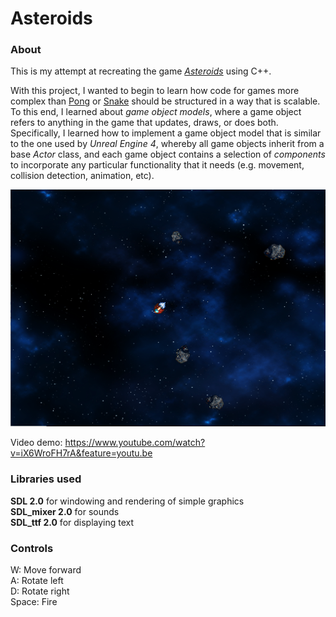 # Asteroids

### About

This is my attempt at recreating the game [*Asteroids*](https://www.youtube.com/watch?v=WYSupJ5r2zo) using C++.  

With this project, I wanted to begin to learn how code for games more complex than [Pong](https://github.com/3sphere/Pong) or [Snake](https://github.com/3sphere/Snake) should be structured in a way that is scalable. To this end, I learned about *game object models*, where a game object refers to anything in the game that updates, draws, or does both. Specifically, I learned how to implement a game object model that is similar to the one used by *Unreal Engine 4*, whereby all game objects inherit from a base *Actor* class, and each game object contains a selection of *components* to incorporate any particular functionality that it needs (e.g. movement, collision detection, animation, etc).  

![Screenshot](https://github.com/3sphere/Asteroids/blob/master/screenshot.png)  

Video demo: https://www.youtube.com/watch?v=iX6WroFH7rA&feature=youtu.be  

### Libraries used
**SDL 2.0** for windowing and rendering of simple graphics  
**SDL_mixer 2.0** for sounds  
**SDL_ttf 2.0** for displaying text  

### Controls  
W: Move forward  
A: Rotate left  
D: Rotate right  
Space: Fire
